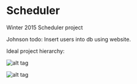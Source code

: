 # Scheduler
Winter 2015 Scheduler project

Johnson todo: Insert users into db using website.

Ideal project hierarchy: 

![alt tag](http://i.imgur.com/eKoasbI.png?1)

![alt tag](http://i.imgur.com/xIotaMZ.png)

